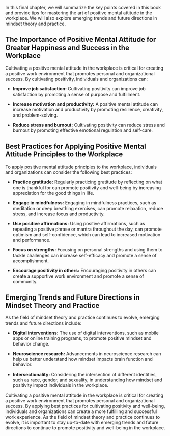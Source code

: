 

In this final chapter, we will summarize the key points covered in this book and provide tips for mastering the art of positive mental attitude in the workplace. We will also explore emerging trends and future directions in mindset theory and practice.

The Importance of Positive Mental Attitude for Greater Happiness and Success in the Workplace
---------------------------------------------------------------------------------------------

Cultivating a positive mental attitude in the workplace is critical for creating a positive work environment that promotes personal and organizational success. By cultivating positivity, individuals and organizations can:

* **Improve job satisfaction:** Cultivating positivity can improve job satisfaction by promoting a sense of purpose and fulfillment.

* **Increase motivation and productivity:** A positive mental attitude can increase motivation and productivity by promoting resilience, creativity, and problem-solving.

* **Reduce stress and burnout:** Cultivating positivity can reduce stress and burnout by promoting effective emotional regulation and self-care.

Best Practices for Applying Positive Mental Attitude Principles to the Workplace
--------------------------------------------------------------------------------

To apply positive mental attitude principles to the workplace, individuals and organizations can consider the following best practices:

* **Practice gratitude:** Regularly practicing gratitude by reflecting on what one is thankful for can promote positivity and well-being by increasing appreciation for the good things in life.

* **Engage in mindfulness:** Engaging in mindfulness practices, such as meditation or deep breathing exercises, can promote relaxation, reduce stress, and increase focus and productivity.

* **Use positive affirmations:** Using positive affirmations, such as repeating a positive phrase or mantra throughout the day, can promote optimism and self-confidence, which can lead to increased motivation and performance.

* **Focus on strengths:** Focusing on personal strengths and using them to tackle challenges can increase self-efficacy and promote a sense of accomplishment.

* **Encourage positivity in others:** Encouraging positivity in others can create a supportive work environment and promote a sense of community.

Emerging Trends and Future Directions in Mindset Theory and Practice
--------------------------------------------------------------------

As the field of mindset theory and practice continues to evolve, emerging trends and future directions include:

* **Digital interventions:** The use of digital interventions, such as mobile apps or online training programs, to promote positive mindset and behavior change.

* **Neuroscience research:** Advancements in neuroscience research can help us better understand how mindset impacts brain function and behavior.

* **Intersectionality:** Considering the intersection of different identities, such as race, gender, and sexuality, in understanding how mindset and positivity impact individuals in the workplace.

Cultivating a positive mental attitude in the workplace is critical for creating a positive work environment that promotes personal and organizational success. By applying best practices for cultivating positivity and well-being, individuals and organizations can create a more fulfilling and successful work experience. As the field of mindset theory and practice continues to evolve, it is important to stay up-to-date with emerging trends and future directions to continue to promote positivity and well-being in the workplace.
